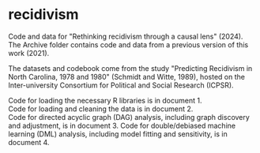 # recidivism
Code and data for "Rethinking recidivism through a causal lens" (2024). The Archive folder contains code and data from a previous version of this work (2021).

The datasets and codebook come from the study "Predicting Recidivism in North Carolina, 1978 and 1980" (Schmidt and Witte, 1989), hosted on the Inter-university Consortium for Political and Social Research (ICPSR).

Code for loading the necessary R libraries is in document 1.  
Code for loading and cleaning the data is in document 2.  
Code for directed acyclic graph (DAG) analysis, including graph discovery and adjustment, is in document 3.
Code for double/debiased machine learning (DML) analysis, including model fitting and sensitivity, is in document 4.  
